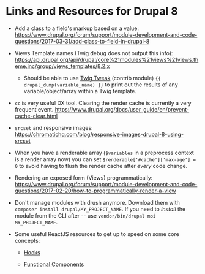 # Links and Resources for Drupal 8

 - Add a class to a field's markup based on a value: https://www.drupal.org/forum/support/module-development-and-code-questions/2017-03-31/add-class-to-field-in-drupal-8
 
 - Views Template names (Twig debug does not output this info): https://api.drupal.org/api/drupal/core%21modules%21views%21views.theme.inc/group/views_templates/8.2.x
   
   - Should be able to use [Twig Tweak](https://www.drupal.org/docs/8/modules/twig-tweak/cheat-sheet) (contrib module) `{{ drupal_dump(variable_name) }}` to print out the results of any variable/object/array within a Twig template.
 
 - `cc` is very useful DX tool. Clearing the render cache is currently a very frequent event.
 https://www.drupal.org/docs/user_guide/en/prevent-cache-clear.html
 
 - `srcset` and responsive images: https://chromatichq.com/blog/responsive-images-drupal-8-using-srcset
 
 - When you have a renderable array (`$variables` in a preprocess context is a render array now) you can set `$renderable['#cache']['max-age'] = 0` to avoid having to flush the render cache after *every* code change.
 
 - Rendering an exposed form (Views) programmatically: https://www.drupal.org/forum/support/module-development-and-code-questions/2017-02-20/how-to-programmatically-render-a-view

 - Don't manage modules with drush anymore. Download them with `composer install drupal/MY_PROJECT_NAME`. If you need to _install_ the module from the CLI after -- use `vendor/bin/drupal moi MY_PROJECT_NAME`.
 
 - Some useful ReactJS resources to get up to speed on some core concepts:
 
    - [Hooks](https://reactjs.org/docs/hooks-intro.html)
    
    - [Functional Components](https://programmingwithmosh.com/react/react-functional-components/)
